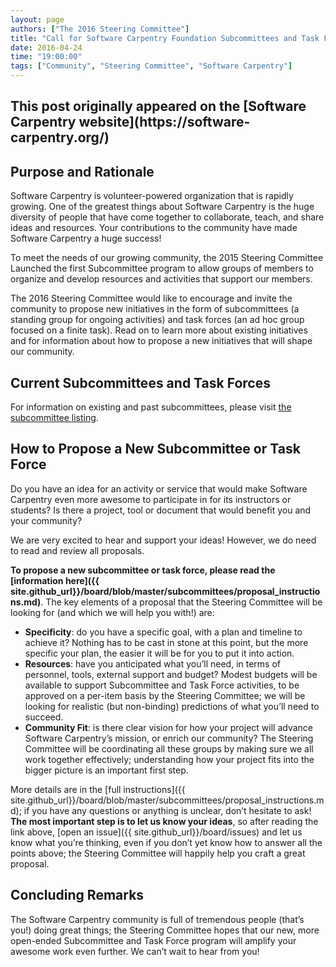 ```yaml
---
layout: page
authors: ["The 2016 Steering Committee"]
title: "Call for Software Carpentry Foundation Subcommittees and Task Forces"
date: 2016-04-24
time: "19:00:00"
tags: ["Community", "Steering Committee", "Software Carpentry"]
---
```


<h2>This post originally appeared on the [Software Carpentry website](https://software-carpentry.org/)</h2>

## Purpose and Rationale
Software Carpentry is volunteer-powered organization that is rapidly growing. One of the greatest things about Software Carpentry is the huge diversity of people that have come together to collaborate, teach, and share ideas and resources. Your contributions to the community have made Software Carpentry a huge success!

To meet the needs of our growing community, the 2015 Steering Committee Launched the first Subcommittee program to allow groups of members to organize and develop resources and activities that support our members. 

The 2016 Steering Committee would like to encourage and invite the community to propose new initiatives in the form of subcommittees (a standing group for ongoing activities) and task forces (an ad hoc group focused on a finite task). Read on to learn more about existing initiatives and for information about how to propose a new initiatives that will shape our community.   

## Current Subcommittees and Task Forces
For information on existing and past subcommittees, please visit [the subcommittee listing]({{site.github_url}}/board/blob/master/subcommittees/subcommittees.md).

## How to Propose a New Subcommittee or Task Force
Do you have an idea for an activity or service that would make Software Carpentry even more awesome to participate in for its instructors or students? Is there a project, tool or document that would benefit you and your community?

We are very excited to hear and support your ideas! However, we do need to read and review all proposals.

**To propose a new subcommittee or task force, please read the [information here]({{ site.github_url}}/board/blob/master/subcommittees/proposal_instructions.md)**. The key elements of a proposal that the Steering Committee will be looking for (and which we will help you with!) are:

 - **Specificity**: do you have a specific goal, with a plan and timeline to achieve it? Nothing has to be cast in stone at this point, but the more specific your plan, the easier it will be for you to put it into action.
 - **Resources**: have you anticipated what you’ll need, in terms of personnel, tools, external support and budget? Modest budgets will be available to support Subcommittee and Task Force activities, to be approved on a per-item basis by the Steering Committee; we will be looking for realistic (but non-binding) predictions of what you’ll need to succeed.
 - **Community Fit**: is there clear vision for how your project will advance Software Carpentry’s mission, or enrich our community? The Steering Committee will be coordinating all these groups by making sure we all work together effectively; understanding how your project fits into the bigger picture is an important first step.  

More details are in the [full instructions]({{ site.github_url}}/board/blob/master/subcommittees/proposal_instructions.md); if you have any questions or anything is unclear, don’t hesitate to ask! **The most important step is to let us know your ideas**, so after reading the link above, [open an issue]({{ site.github_url}}/board/issues) and let us know what you’re thinking, even if you don’t yet know how to answer all the points above; the Steering Committee will happily help you craft a great proposal. 

## Concluding Remarks
The Software Carpentry community is full of tremendous people (that’s you!) doing great things; the Steering Committee hopes that our new, more open-ended Subcommittee and Task Force program will amplify your awesome work even further. We can’t wait to hear from you!
